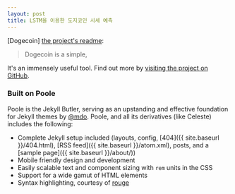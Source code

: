 ```yaml
---
layout: post
title: LSTM을 이용한 도지코인 시세 예측
---
```


[Dogecoin] [the project's readme](https://github.com/jongjunkimm/predictCoin/README.markdown):

> Dogecoin is a simple,

It's an immensely useful tool. Find out more by [visiting the project on GitHub](https://github.com/jongjunkimm).

### Built on Poole
Poole is the Jekyll Butler, serving as an upstanding and effective foundation for Jekyll themes by [@mdo](https://github.com/mdo). Poole, and all its derivatives (like Celeste) includes the following:

* Complete Jekyll setup included (layouts, config, [404]({{ site.baseurl }}/404.html), [RSS feed]({{ site.baseurl }}/atom.xml), posts, and a [sample page]({{ site.baseurl }}/about/))
* Mobile friendly design and development
* Easily scalable text and component sizing with `rem` units in the CSS
* Support for a wide gamut of HTML elements
* Syntax highlighting, courtesy of [rouge](https://github.com/jneen/rouge)